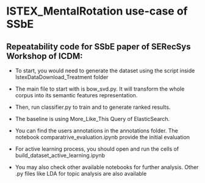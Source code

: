 # ISTEX_MentalRotation use-case of SSbE

## Repeatability code for SSbE paper of SERecSys Workshop of ICDM:

 - To start, you would need to generate the dataset using the script inside IstexDataDownload_Treatment folder

 - The main file to start with is bow_svd.py. It will transform the whole corpus into its semantic features representation.

 - Then, run classifier.py to train and to generate ranked results.

 - The baseline is using More_Like_This Query of ElasticSearch.

 - You can find the users annotations in the annotations folder. The notebook comparatrive_evaluation.ipynb provide the initial evaluation

 - For active learning process, you should open and run the cells of build_dataset_active_learning.ipynb

 - You may also check other available notebooks for further analysis. Other .py files like LDA for topic analysis are also available
